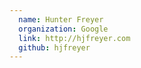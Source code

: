 ```yaml
---
  name: Hunter Freyer
  organization: Google
  link: http://hjfreyer.com
  github: hjfreyer
---
```

